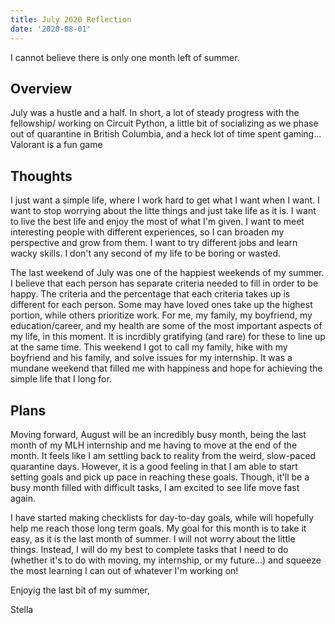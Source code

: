 ```yaml
---
title: July 2020 Reflection
date: '2020-08-01'
---
```


I cannot believe there is only one month left of summer. 


## Overview
July was a hustle and a half. In short, a lot of steady progress with the fellowship/ working on Circuit Python, a little bit of socializing as we phase out of quarantine in British Columbia, and a heck lot of time spent gaming... Valorant is a fun game


## Thoughts
I just want a simple life, where I work hard to get what I want when I want. I want to stop worrying about the litte things and just take life as it is. I want to live the best life and enjoy the most of what I'm given. I want to meet interesting people with different experiences, so I can broaden my perspective and grow from them. I want to try different jobs and learn wacky skills. I don't any second of my life to be boring or wasted. 

The last weekend of July was one of the happiest weekends of my summer. I believe that each person has separate criteria needed to fill in order to be happy. The criteria and the percentage that each criteria takes up is different for each person. Some may have loved ones take up the highest portion, while others prioritize work. For me, my family, my boyfriend, my education/career, and my health are some of the most important aspects of my life, in this moment. It is incrdibly gratifying (and rare) for these to line up at the same time. This weekend I got to call my family, hike with my boyfriend and his family, and solve issues for my internship. It was a mundane weekend that filled me with happiness and hope for achieving the simple life that I long for. 



## Plans
Moving forward, August will be an incredibly busy month, being the last month of my MLH internship and me having to move at the end of the month. It feels like I am settling back to reality from the weird, slow-paced quarantine days. However, it is a good feeling in that I am able to start setting goals and pick up pace in reaching these goals. Though, it'll be a busy month filled with difficult tasks, I am excited to see life move fast again. 

I have started making checklists for day-to-day goals, while will hopefully help me reach those long term goals. My goal for this month is to take it easy, as it is the last month of summer. I will not worry about the little things. Instead, I will do my best to complete tasks that I need to do (whether it's to do with moving, my internship, or my future...) and squeeze the most learning I can out of whatever I'm working on!


Enjoyig the last bit of my summer, 

Stella
